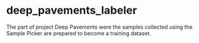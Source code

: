 # deep_pavements_labeler
The part of project Deep Pavements were the samples collected using the Sample Picker are prepared to become a training dataset.
